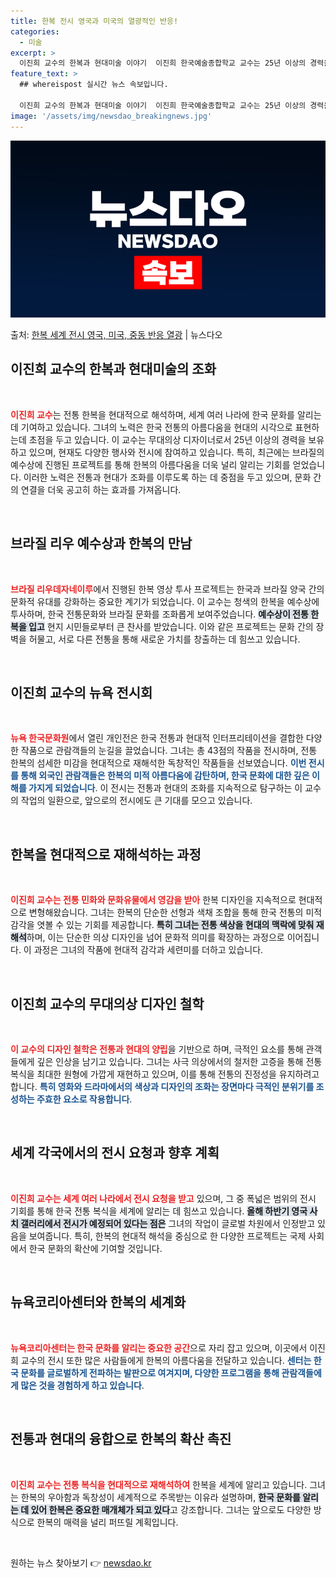 ```yaml
---
title: 한복 전시 영국과 미국의 열광적인 반응!
categories:
  - 미술
excerpt: >
  이진희 교수의 한복과 현대미술 이야기  이진희 한국예술종합학교 교수는 25년 이상의 경력을 가지고 있는 무대…
feature_text: >
  ## whereispost 실시간 뉴스 속보입니다.

  이진희 교수의 한복과 현대미술 이야기  이진희 한국예술종합학교 교수는 25년 이상의 경력을 가지고 있는 무대…
image: '/assets/img/newsdao_breakingnews.jpg'
---
```


![뉴스다오 속보](/assets/img/newsdao_breakingnews.jpg)

<p>출처: <a href="https://newsdao.kr/5032" rel="dofollow">한복 세계 전시 영국, 미국, 중동 반응 열광</a> | 뉴스다오</p>

<h2 data-ke-size="size26">이진희 교수의 한복과 현대미술의 조화</h2>

<p data-ke-size="size16">&nbsp;</p><p data-ke-size="size16"><b><span style="color: #ee2323;">이진희 교수</span></b>는 전통 한복을 현대적으로 해석하며, 세계 여러 나라에 한국 문화를 알리는 데 기여하고 있습니다. 그녀의 노력은 한국 전통의 아름다움을 현대의 시각으로 표현하는데 초점을 두고 있습니다. 이 교수는 무대의상 디자이너로서 25년 이상의 경력을 보유하고 있으며, 현재도 다양한 행사와 전시에 참여하고 있습니다. 특히, 최근에는 브라질의 예수상에 진행된 프로젝트를 통해 한복의 아름다움을 더욱 널리 알리는 기회를 얻었습니다. 이러한 노력은 전통과 현대가 조화를 이루도록 하는 데 중점을 두고 있으며, 문화 간의 연결을 더욱 공고히 하는 효과를 가져옵니다.</p>

<p data-ke-size="size16">&nbsp;</p>

<h2 data-ke-size="size26">브라질 리우 예수상과 한복의 만남</h2>

<p data-ke-size="size16">&nbsp;</p><p data-ke-size="size16"><b><span style="color: #ee2323;">브라질 리우데자네이루</span></b>에서 진행된 한복 영상 투사 프로젝트는 한국과 브라질 양국 간의 문화적 유대를 강화하는 중요한 계기가 되었습니다. 이 교수는 청색의 한복을 예수상에 투사하며, 한국 전통문화와 브라질 문화를 조화롭게 보여주었습니다. <b><span style="background-color: #21538527;">예수상이 전통 한복을 입고</span></b> 현지 시민들로부터 큰 찬사를 받았습니다. 이와 같은 프로젝트는 문화 간의 장벽을 허물고, 서로 다른 전통을 통해 새로운 가치를 창출하는 데 힘쓰고 있습니다.</p>

<p data-ke-size="size16">&nbsp;</p>

<h2 data-ke-size="size26">이진희 교수의 뉴욕 전시회</h2>

<p data-ke-size="size16">&nbsp;</p><p data-ke-size="size16"><b><span style="color: #ee2323;">뉴욕 한국문화원</span></b>에서 열린 개인전은 한국 전통과 현대적 인터프리테이션을 결합한 다양한 작품으로 관람객들의 눈길을 끌었습니다. 그녀는 총 43점의 작품을 전시하며, 전통 한복의 섬세한 미감을 현대적으로 재해석한 독창적인 작품들을 선보였습니다. <b><span style="color: #1a5490;">이번 전시를 통해 외국인 관람객들은 한복의 미적 아름다움에 감탄하며, 한국 문화에 대한 깊은 이해를 가지게 되었습니다</span></b>. 이 전시는 전통과 현대의 조화를 지속적으로 탐구하는 이 교수의 작업의 일환으로, 앞으로의 전시에도 큰 기대를 모으고 있습니다.</p>

<p data-ke-size="size16">&nbsp;</p>

<h2 data-ke-size="size26">한복을 현대적으로 재해석하는 과정</h2>

<p data-ke-size="size16">&nbsp;</p><p data-ke-size="size16"><b><span style="color: #ee2323;">이진희 교수는 전통 민화와 문화유물에서 영감을 받아</span></b> 한복 디자인을 지속적으로 현대적으로 변형해왔습니다. 그녀는 한복의 단순한 선형과 색채 조합을 통해 한국 전통의 미적 감각을 엿볼 수 있는 기회를 제공합니다. <b><span style="background-color: #21538527;">특히 그녀는 전통 색상을 현대의 맥락에 맞춰 재해석</span></b>하며, 이는 단순한 의상 디자인을 넘어 문화적 의미를 확장하는 과정으로 이어집니다. 이 과정은 그녀의 작품에 현대적 감각과 세련미를 더하고 있습니다.</p>

<p data-ke-size="size16">&nbsp;</p>

<h2 data-ke-size="size26">이진희 교수의 무대의상 디자인 철학</h2>

<p data-ke-size="size16">&nbsp;</p><p data-ke-size="size16"><b><span style="color: #ee2323;">이 교수의 디자인 철학은 전통과 현대의 양립</span></b>을 기반으로 하며, 극적인 요소를 통해 관객들에게 깊은 인상을 남기고 있습니다. 그녀는 사극 의상에서의 철저한 고증을 통해 전통 복식을 최대한 원형에 가깝게 재현하고 있으며, 이를 통해 전통의 진정성을 유지하려고 합니다. <b><span style="color: #1a5490;">특히 영화와 드라마에서의 색상과 디자인의 조화는 장면마다 극적인 분위기를 조성하는 주효한 요소로 작용합니다</span></b>.</p>

<p data-ke-size="size16">&nbsp;</p>

<h2 data-ke-size="size26">세계 각국에서의 전시 요청과 향후 계획</h2>

<p data-ke-size="size16">&nbsp;</p><p data-ke-size="size16"><b><span style="color: #ee2323;">이진희 교수는 세계 여러 나라에서 전시 요청을 받고</span></b> 있으며, 그 중 폭넓은 범위의 전시 기회를 통해 한국 전통 복식을 세계에 알리는 데 힘쓰고 있습니다. <b><span style="background-color: #21538527;">올해 하반기 영국 사치 갤러리에서 전시가 예정되어 있다는 점은</span></b> 그녀의 작업이 글로벌 차원에서 인정받고 있음을 보여줍니다. 특히, 한복의 현대적 해석을 중심으로 한 다양한 프로젝트는 국제 사회에서 한국 문화의 확산에 기여할 것입니다.</p>

<p data-ke-size="size16">&nbsp;</p>

<h2 data-ke-size="size26">뉴욕코리아센터와 한복의 세계화</h2>

<p data-ke-size="size16">&nbsp;</p><p data-ke-size="size16"><b><span style="color: #ee2323;">뉴욕코리아센터는 한국 문화를 알리는 중요한 공간</span></b>으로 자리 잡고 있으며, 이곳에서 이진희 교수의 전시 또한 많은 사람들에게 한복의 아름다움을 전달하고 있습니다. <b><span style="color: #1a5490;">센터는 한국 문화를 글로벌하게 전파하는 발판으로 여겨지며, 다양한 프로그램을 통해 관람객들에게 많은 것을 경험하게 하고 있습니다</span></b>.</p>

<p data-ke-size="size16">&nbsp;</p>

<h2 data-ke-size="size26">전통과 현대의 융합으로 한복의 확산 촉진</h2>

<p data-ke-size="size16">&nbsp;</p><p data-ke-size="size16"><b><span style="color: #ee2323;">이진희 교수는 전통 복식을 현대적으로 재해석하여</span></b> 한복을 세계에 알리고 있습니다. 그녀는 한복의 우아함과 독창성이 세계적으로 주목받는 이유라 설명하며, <b><span style="background-color: #21538527;">한국 문화를 알리는 데 있어 한복은 중요한 매개체가 되고 있다</span></b>고 강조합니다. 그녀는 앞으로도 다양한 방식으로 한복의 매력을 널리 퍼뜨릴 계획입니다.</p>

<p data-ke-size="size16">&nbsp;</p> 

원하는 뉴스 찾아보기 👉 <a href="https://newsdao.kr" rel="dofollow">newsdao.kr</a>


